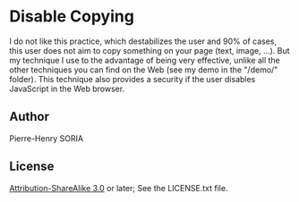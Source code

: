 # Disable Copying

I do not like this practice, which destabilizes the user and 90% of cases, this user does not aim to copy something on your page (text, image, ...).
But my technique I use to the advantage of being very effective, unlike all the other techniques you can find on the Web (see my demo in the "/demo/" folder).
This technique also provides a security if the user disables JavaScript in the Web browser.

## Author 

Pierre-Henry SORIA

## License

[Attribution-ShareAlike 3.0](http://creativecommons.org/licenses/by-sa/3.0/) or later; See the LICENSE.txt file.
